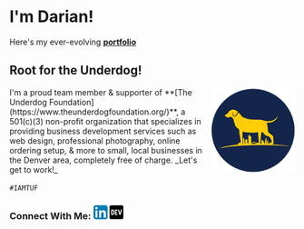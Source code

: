 # I'm Darian!

Here's my ever-evolving **[portfolio](https://www.dnocera.com/)**

## Root for the Underdog!
<img src="TUF_logo_circle_small.png" alt="TUF Logo" align="right" width="150">
I'm a proud team member & supporter of **[The Underdog Foundation](https://www.theunderdogfoundation.org/)**, a 501(c)(3) non-profit organization that specializes in providing business development services such as web design, professional photography, online ordering setup, & more to small, local businesses in the Denver area, completely free of charge. _Let's get to work!_

`#IAMTUF`

### Connect With Me: [![linkedin](/linkedin.png)](https://www.linkedin.com/in/darian-nocera/) [![DEV](/dev.png)](https://dev.to/darnocer) 
